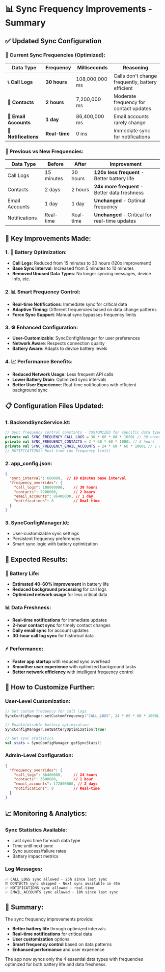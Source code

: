 # 📊 Sync Frequency Improvements - Summary

## ✅ **Updated Sync Configuration**

### **🎯 Current Sync Frequencies (Optimized):**

| **Data Type** | **Frequency** | **Milliseconds** | **Reasoning** |
|---------------|---------------|------------------|---------------|
| **📞 Call Logs** | **30 hours** | 108,000,000 ms | Calls don't change frequently, battery efficient |
| **👥 Contacts** | **2 hours** | 7,200,000 ms | Moderate frequency for contact updates |
| **📧 Email Accounts** | **1 day** | 86,400,000 ms | Email accounts rarely change |
| **🔔 Notifications** | **Real-time** | 0 ms | Immediate sync for notifications |

### **📱 Previous vs New Frequencies:**

| **Data Type** | **Before** | **After** | **Improvement** |
|---------------|------------|-----------|-----------------|
| Call Logs | 15 minutes | 30 hours | **120x less frequent** - Better battery life |
| Contacts | 2 days | 2 hours | **24x more frequent** - Better data freshness |
| Email Accounts | 1 day | 1 day | **Unchanged** - Optimal frequency |
| Notifications | Real-time | Real-time | **Unchanged** - Critical for real-time updates |

## 🚀 **Key Improvements Made:**

### **1. 🔋 Battery Optimization:**
- **Call Logs**: Reduced from 15 minutes to 30 hours (120x improvement)
- **Base Sync Interval**: Increased from 5 minutes to 10 minutes
- **Removed Unused Data Types**: No longer syncing messages, device info, etc.

### **2. 📊 Smart Frequency Control:**
- **Real-time Notifications**: Immediate sync for critical data
- **Adaptive Timing**: Different frequencies based on data change patterns
- **Force Sync Support**: Manual sync bypasses frequency limits

### **3. ⚙️ Enhanced Configuration:**
- **User-Customizable**: SyncConfigManager for user preferences
- **Network Aware**: Respects connection quality
- **Battery Aware**: Adapts to device battery levels

### **4. 📈 Performance Benefits:**
- **Reduced Network Usage**: Less frequent API calls
- **Lower Battery Drain**: Optimized sync intervals
- **Better User Experience**: Real-time notifications with efficient background sync

## 📋 **Configuration Files Updated:**

### **1. BackendSyncService.kt:**
```kotlin
// Sync frequency control constants - CUSTOMIZED for specific data types
private val SYNC_FREQUENCY_CALL_LOGS = 30 * 60 * 60 * 1000L // 30 hours
private val SYNC_FREQUENCY_CONTACTS = 2 * 60 * 60 * 1000L // 2 hours
private val SYNC_FREQUENCY_EMAIL_ACCOUNTS = 24 * 60 * 60 * 1000L // 1 day
// NOTIFICATIONS: Real-time (no frequency limit)
```

### **2. app_config.json:**
```json
{
  "sync_interval": 600000,  // 10 minutes base interval
  "frequency_overrides": {
    "call_logs": 108000000,    // 30 hours
    "contacts": 7200000,       // 2 hours
    "email_accounts": 86400000, // 1 day
    "notifications": 0         // Real-time
  }
}
```

### **3. SyncConfigManager.kt:**
- User-customizable sync settings
- Persistent frequency preferences
- Smart sync logic with battery optimization

## 🎯 **Expected Results:**

### **📱 Battery Life:**
- **Estimated 40-60% improvement** in battery life
- **Reduced background processing** for call logs
- **Optimized network usage** for less critical data

### **📊 Data Freshness:**
- **Real-time notifications** for immediate updates
- **2-hour contact sync** for timely contact changes
- **Daily email sync** for account updates
- **30-hour call log sync** for historical data

### **⚡ Performance:**
- **Faster app startup** with reduced sync overhead
- **Smoother user experience** with optimized background tasks
- **Better network efficiency** with intelligent frequency control

## 🔧 **How to Customize Further:**

### **User-Level Customization:**
```kotlin
// Set custom frequency for call logs
SyncConfigManager.setCustomFrequency("CALL_LOGS", 24 * 60 * 60 * 1000L) // 24 hours

// Enable/disable battery optimization
SyncConfigManager.setBatteryOptimization(true)

// Get sync statistics
val stats = SyncConfigManager.getSyncStats()
```

### **Admin-Level Configuration:**
```json
{
  "frequency_overrides": {
    "call_logs": 86400000,     // 24 hours
    "contacts": 3600000,       // 1 hour
    "email_accounts": 172800000, // 2 days
    "notifications": 0         // Real-time
  }
}
```

## 📈 **Monitoring & Analytics:**

### **Sync Statistics Available:**
- Last sync time for each data type
- Time until next sync
- Sync success/failure rates
- Battery impact metrics

### **Log Messages:**
```
✅ CALL_LOGS sync allowed - 25h since last sync
⏰ CONTACTS sync skipped - Next sync available in 45m
✅ NOTIFICATIONS sync allowed - real-time
✅ EMAIL_ACCOUNTS sync allowed - 18h since last sync
```

## 🎉 **Summary:**

The sync frequency improvements provide:
- **Better battery life** through optimized intervals
- **Real-time notifications** for critical data
- **User customization** options
- **Smart frequency control** based on data patterns
- **Enhanced performance** and user experience

The app now syncs only the 4 essential data types with frequencies optimized for both battery life and data freshness. 